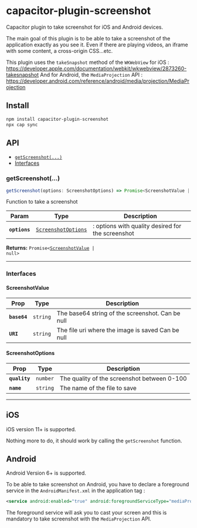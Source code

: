 # capacitor-plugin-screenshot

Capacitor plugin to take screenshot for iOS and Android devices.

The main goal of this plugin is to be able to take a screenshot of the application exactly as you see it. Even if there are playing videos, an iframe with some content, a cross-origin CSS...etc.

This plugin uses the `takeSnapshot` method of the `WKWebView` for iOS : https://developer.apple.com/documentation/webkit/wkwebview/2873260-takesnapshot
And for Android, the `MediaProjection` API : https://developer.android.com/reference/android/media/projection/MediaProjection

## Install

```bash
npm install capacitor-plugin-screenshot
npx cap sync
```

## API

<docgen-index>

* [`getScreenshot(...)`](#getscreenshot)
* [Interfaces](#interfaces)

</docgen-index>

<docgen-api>
<!--Update the source file JSDoc comments and rerun docgen to update the docs below-->

### getScreenshot(...)

```typescript
getScreenshot(options: ScreenshotOptions) => Promise<ScreenshotValue | null>
```

Function to take a screenshot

| Param         | Type                                                            | Description                                       |
| ------------- | --------------------------------------------------------------- | ------------------------------------------------- |
| **`options`** | <code><a href="#screenshotoptions">ScreenshotOptions</a></code> | : options with quality desired for the screenshot |

**Returns:** <code>Promise&lt;<a href="#screenshotvalue">ScreenshotValue</a> | null&gt;</code>

--------------------


### Interfaces


#### ScreenshotValue

| Prop         | Type                | Description                                       |
| ------------ | ------------------- | ------------------------------------------------- |
| **`base64`** | <code>string</code> | The base64 string of the screenshot. Can be null  |
| **`URI`**    | <code>string</code> | The file uri where the image is saved Can be null |


#### ScreenshotOptions

| Prop          | Type                | Description                                 |
| ------------- | ------------------- | ------------------------------------------- |
| **`quality`** | <code>number</code> | The quality of the screenshot between 0-100 |
| **`name`**    | <code>string</code> | The name of the file to save                |

</docgen-api>

---

## iOS

iOS version 11+ is supported.

Nothing more to do, it should work by calling the `getScreenshot` function.


## Android

Android Version 6+ is supported.

To be able to take screenshot on Android, you have to declare a foreground service in the `AndroidManifest.xml` in the application tag :

```xml
<service android:enabled="true" android:foregroundServiceType="mediaProjection" android:name="com.intuiface.plugins.screenshot.ScreenCaptureService" />
```

The foreground service will ask you to cast your screen and this is mandatory to take screenshot with the `MediaProjection` API.
